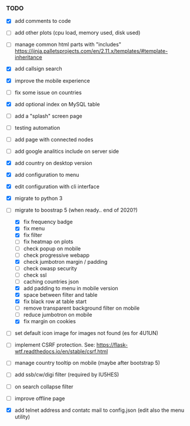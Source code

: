 
### TODO
- [x] add comments to code
- [ ] add other plots (cpu load, memory used, disk used)
- [ ] manage common html parts with "includes" https://jinja.palletsprojects.com/en/2.11.x/templates/#template-inheritance
- [x] add callsign search
- [x] improve the mobile experience
- [ ] fix some issue on countries
- [x] add optional index on MySQL table
- [ ] add a "splash" screen page
- [ ] testing automation
- [ ] add page with connected nodes
- [ ] add google analitics include on server side
- [x] add country on desktop version
- [x] add configuration to menu
- [x] edit configuration with cli interface
- [x] migrate to python 3  
- [ ] migrate to boostrap 5 (when ready.. end of 2020?)
  - [x] fix frequency badge
  - [x] fix menu
  - [x] fix filter
  - [ ] fix heatmap on plots
  - [ ] check popup on mobile
  - [ ] check progressive webapp
  - [x] check jumbotron margin / padding
  - [ ] check owasp security
  - [ ] check ssl
  - [ ] caching countries json
  - [x] add padding to menu in mobile version
  - [x] space between filter and table
  - [x] fix black row at table start
  - [ ] remove transparent background filter on mobile
  - [ ] reduce jumbotron on mobile
  - [x] fix margin on cookies
- [ ] set default icon image for images not found (es for 4U1UN)
- [ ] implement CSRF protection. See:   https://flask-wtf.readthedocs.io/en/stable/csrf.html
- [ ] manage country tooltip on mobile (maybe after bootstrap 5)
- [ ] add ssb/cw/digi filter (required by IU5HES) 
- [ ] on search collapse filter
- [ ] improve offline page
- [x] add telnet address and contatc mail to config.json (edit also the menu utility)

